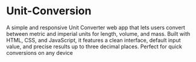 # Unit-Conversion
A simple and responsive Unit Converter web app that lets users convert between metric and imperial units for length, volume, and mass. Built with HTML, CSS, and JavaScript, it features a clean interface, default input value, and precise results up to three decimal places. Perfect for quick conversions on any device
